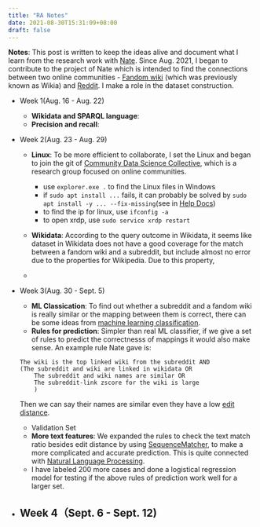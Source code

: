 ```yaml
---
title: "RA Notes"
date: 2021-08-30T15:31:09+08:00
draft: false
---
```


**Notes**: This post is written to keep the ideas alive and document what I learn from the research work with [Nate](https://teblunthuis.cc). Since Aug. 2021, I began to contribute to the project of Nate which is intended to find the connections between two online communities - [Fandom wiki](https://www.fandom.com/explore) (which was previously known as Wikia) and [Reddit](www.reddit.com). I make a role in the dataset construction.

- Week 1(Aug. 16 - Aug. 22)
	- **Wikidata and SPARQL language**: 
	- **Precision and recall**: 
- Week 2(Aug. 23 - Aug. 29)
	- **Linux**: To be more efficient to collaborate, I set the Linux and began to join the git of [Community Data Science Collective](https://wiki.communitydata.science/Main_Page), which is a research group focused on online communities. 
		- use `explorer.exe .` to find the Linux files in Windows
		- if `sudo apt install ...` fails, it can probably be solved by `sudo apt install -y ... --fix-missing`(see in [Help Docs](https://help.aliyun.com/knowledge_detail/41205.html?spm=a2c6h.13066369.0.0.21837b3ejhCgyA)) 
		- to find the ip for linux, use `ifconfig -a`
		- to open xrdp, use `sudo service xrdp restart`
	- **Wikidata**: According to the query outcome in Wikidata, it seems like dataset in Wikidata does not have a good coverage for the match between a fandom wiki and a subreddit, but include almost no error due to the properties for Wikipedia. Due to this property, 

		
	- 
- Week 3(Aug. 30 - Sept. 5)
	- **ML Classication**: To find out whether a subreddit and a fandom wiki is really similar or the mapping between them is correct, there can be some ideas from [machine learning classification](https://machinelearningmastery.com/types-of-classification-in-machine-learning/). 
	- **Rules for prediction**: Simpler than real ML classifier, if we give a set of rules to predict the correctnesss of mappings it would also make sense. An example rule Nate gave is:
	`````
	The wiki is the top linked wiki from the subreddit AND
	(The subreddit and wiki are linked in wikidata OR
		The subreddit and wiki names are similar OR
		The subreddit-link zscore for the wiki is large
		)
	
	`````

	Then we can say their names are similar even they have a low [edit distance](https://en.wikipedia.org/wiki/Edit_distance).
	- Validation Set
	- **More text features**: We expanded the rules to check the text match ratio besides edit distance by using [SequenceMatcher](https://towardsdatascience.com/sequencematcher-in-python-6b1e6f3915fc), to make a more complicated and accurate prediction. This is quite connected with [Natural Language Processing](https://en.wikipedia.org/wiki/Natural_language_processing).
	- I have labeled 200 more cases and done a logistical regression model for testing if the above rules of prediction work well for a larger set.
	

- Week 4（Sept. 6 - Sept. 12)
 	- 
